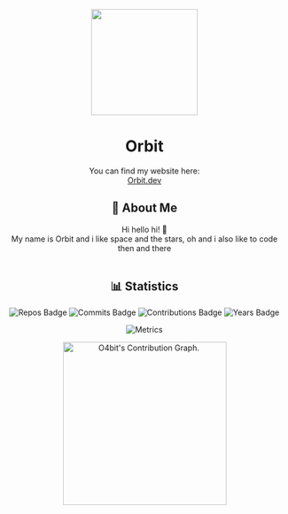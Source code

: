 <div align="center">
  <img src="https://cdn.discordapp.com/attachments/1074435296978026588/1259801241689784350/ezgif-7-2eaf8a8b05.gif?ex=668d00d5&is=668baf55&hm=e6d7dcd107117c921c6fb9b967eeaf5b81f8bde8aae383ae0a7dae50ffa8bbc9&" width="192" height="192">
  <h1>Orbit</h1>
</div>

<div align="center">
  You can find my website here:
</br>
  <a href="https://orbit.deepspaceproductions.net" target="_blank">Orbit.dev</a>
</div>

<div align="center">
  <h2>🌌 About Me</h2>
  Hi hello hi! 👋
  </br>
  My name is Orbit and i like space and the stars, oh and i also like to code then and there
  </br></br>
</div>

<div align="center">
  <h2>📊 Statistics</h2>
  
  ![Repos Badge](https://badges.strrl.dev/repos/o4bit) ![Commits Badge](https://badges.strrl.dev/commits/all/o4bit) ![Contributions Badge](https://badges.strrl.dev/contributions/all/o4bit) ![Years Badge](https://badges.strrl.dev/years/o4bit)

  ![Metrics](./github-metrics.svg)
  
  <img height="295em" src="https://github-readme-activity-graph.vercel.app/graph?username=o4bit&theme=rogue" alt="O4bit's Contribution Graph.">
</div>
